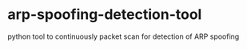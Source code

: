 # arp-spoofing-detection-tool
python tool to continuously packet scan for detection of ARP spoofing

